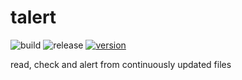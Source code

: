 # talert

![build](https://github.com/keecon/talert/workflows/build/badge.svg)
![release](https://github.com/keecon/talert/workflows/release/badge.svg)
[![version](https://img.shields.io/badge/version-v0.2.1-blue.svg)](https://github.com/keecon/talert/releases/latest)

read, check and alert from continuously updated files

